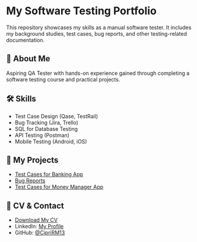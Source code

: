 # My Software Testing Portfolio
This repository showcases my skills as a manual software tester. It includes my background studies, test cases, bug reports, and other testing-related documentation.
## 📌 About Me
Aspiring QA Tester with hands-on experience gained through completing a software testing course and practical projects.

## 🛠 Skills
- Test Case Design (Qase, TestRail)
- Bug Tracking (Jira, Trello)
- SQL for Database Testing
- API Testing (Postman)
- Mobile Testing (Android, iOS)

## 📂 My Projects
- [Test Cases for Banking App](./Project-1(Guru99%20Banking%20App)/Test%20Cases/)
- [Bug Reports](./Project-1(Guru99%20Banking%20App)/Bug%20Reports/)
- [Test Cases for Money Manager App](./Project-2(Money%20Manager%20App)/Test%20Cases/)

## 📄 CV & Contact
- [Download My CV](./CV/CV.pdf)
- LinkedIn: [My Profile](https://www.linkedin.com/in/yourprofile)
- GitHub: [@CipriRM13](https://github.com/CipriRM13)
